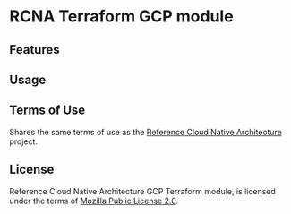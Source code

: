 # RCNA Terraform GCP module

## Features

## Usage

## Terms of Use

Shares the same terms of use as the [Reference Cloud Native Architecture](../../README.md#terms-of-use) project.

## License

Reference Cloud Native Architecture GCP Terraform module, is licensed under the terms of [Mozilla Public License 2.0](../../LICENSE).
